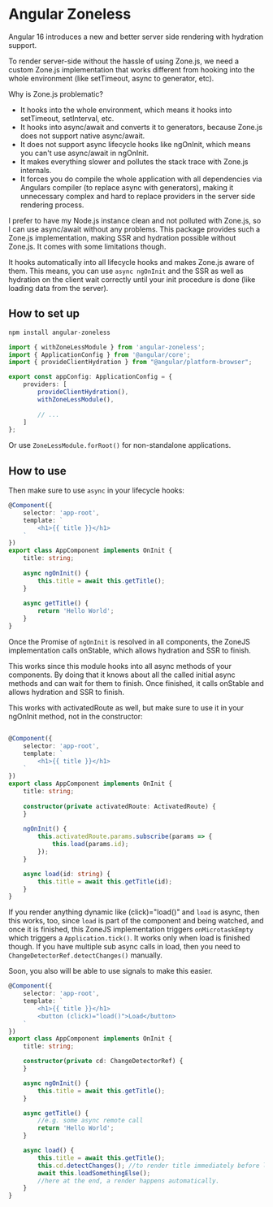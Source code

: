 # Angular Zoneless

Angular 16 introduces a new and better server side rendering with hydration support.

To render server-side without the hassle of using Zone.js, we need a custom Zone.js implementation
that works different from hooking into the whole environment (like setTimeout, async to generator, etc).

Why is Zone.js problematic?

 - It hooks into the whole environment, which means it hooks into setTimeout, setInterval, etc.
 - It hooks into async/await and converts it to generators, because Zone.js does not support native async/await.
 - It does not support async lifecycle hooks like ngOnInit, which means you can't use async/await in ngOnInit.
 - It makes everything slower and pollutes the stack trace with Zone.js internals.
 - It forces you do compile the whole application with all dependencies via Angulars compiler (to replace async with generators),
   making it unnecessary complex and hard to replace providers in the server side rendering process.

I prefer to have my Node.js instance clean and not polluted with Zone.js, so I can use async/await
without any problems. This package provides such a Zone.js implementation, making SSR and hydration possible without
Zone.js. It comes with some limitations though.

It hooks automatically into all lifecycle hooks and makes Zone.js aware of them.
This means, you can use `async ngOnInit` and the SSR as well as hydration on the client wait
correctly until your init procedure is done (like loading data from the server).

## How to set up

```sh
npm install angular-zoneless
```

```typescript
import { withZoneLessModule } from 'angular-zoneless';
import { ApplicationConfig } from '@angular/core';
import { provideClientHydration } from "@angular/platform-browser";

export const appConfig: ApplicationConfig = {
    providers: [
        provideClientHydration(),
        withZoneLessModule(),
        
        // ...
    ]
};
```

Or use `ZoneLessModule.forRoot()` for non-standalone applications.

## How to use

Then make sure to use `async` in your lifecycle hooks:

```typescript
@Component({
    selector: 'app-root',
    template: `
        <h1>{{ title }}</h1>
    `
})
export class AppComponent implements OnInit {
    title: string;
    
    async ngOnInit() {
        this.title = await this.getTitle();
    }
    
    async getTitle() {
        return 'Hello World';
    }
}
```

Once the Promise of `ngOnInit` is resolved in all components, the ZoneJS implementation calls onStable,
which allows hydration and SSR to finish.

This works since this module hooks into all async methods of your components. By doing that it knows
about all the called initial async methods and can wait for them to finish. Once finished, it calls
onStable and allows hydration and SSR to finish.

This works with activatedRoute as well, but make sure to use it in your ngOnInit method, not in the constructor:

```typescript

@Component({
    selector: 'app-root',
    template: `
        <h1>{{ title }}</h1>
    `
})
export class AppComponent implements OnInit {
    title: string;
    
    constructor(private activatedRoute: ActivatedRoute) {
    }
    
    ngOnInit() {
        this.activatedRoute.params.subscribe(params => {
            this.load(params.id);
        });
    }

    async load(id: string) {
        this.title = await this.getTitle(id);
    }
}
```

If you render anything dynamic like (click)="load()" and `load` is async, then this works, too,
since `load` is part of the component and being watched, and once it is finished, this ZoneJS implementation
triggers `onMicrotaskEmpty` which triggers a `Application.tick()`. It works only when load is finished though.
If you have multiple sub async calls in load, then you need to `ChangeDetectorRef.detectChanges()` manually.

Soon, you also will be able to use signals to make this easier.

```typescript
@Component({
    selector: 'app-root',
    template: `
        <h1>{{ title }}</h1>
        <button (click)="load()">Load</button>
    `
})
export class AppComponent implements OnInit {
    title: string;

    constructor(private cd: ChangeDetectorRef) {
    }

    async ngOnInit() {
        this.title = await this.getTitle();
    }

    async getTitle() {
        //e.g. some async remote call
        return 'Hello World';
    }

    async load() {
        this.title = await this.getTitle();
        this.cd.detectChanges(); //to render title immediately before load() is finished.
        await this.loadSomethingElse();
        //here at the end, a render happens automatically.
    }
}
```
